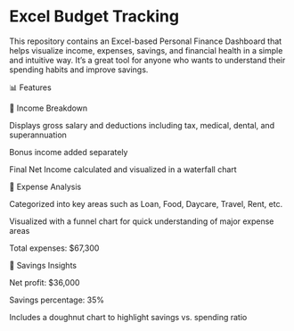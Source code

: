 # Excel Budget Tracking
This repository contains an Excel-based Personal Finance Dashboard that helps visualize income, expenses, savings, and financial health in a simple and intuitive way. It’s a great tool for anyone who wants to understand their spending habits and improve savings.

📊 Features

🔹 Income Breakdown

Displays gross salary and deductions including tax, medical, dental, and superannuation

Bonus income added separately

Final Net Income calculated and visualized in a waterfall chart

🔹 Expense Analysis

Categorized into key areas such as Loan, Food, Daycare, Travel, Rent, etc.

Visualized with a funnel chart for quick understanding of major expense areas

Total expenses: $67,300

🔹 Savings Insights

Net profit: $36,000

Savings percentage: 35%

Includes a doughnut chart to highlight savings vs. spending ratio
